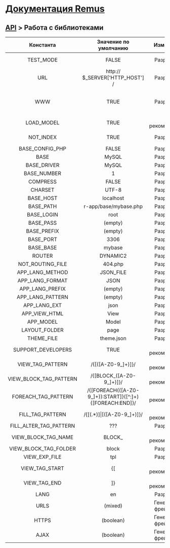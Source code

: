 [Документация Remus](https://github.com/RomensTeam/Remus/blob/documentation/documentation/index.md)
================

[API](https://github.com/RomensTeam/Remus/blob/documentation/documentation/index.md#iii-api) > Работа с библиотеками
----

|        Константа       |                         Значение по умолчанию                        | Изменение | Описание |
|:----------------------:|:--------------------------------------------------------------------:|:---------:|:--------:|
|        TEST_MODE       |                                 FALSE                                |Разрешено| Флаг режима тестирования.|
|           URL          |                    http:// $_SERVER['HTTP_HOST'] /                   |Разрешено| Адрес сайта|
|           WWW          |                                 TRUE                                 | Разрешено| Оставлять ли доступ к сайту через www.test.com|
|       LOAD_MODEL       |                                 TRUE                                 | Не рекомендуется|Флаг загрузки модели|
|        NOT_INDEX       |                                 TRUE                                 | Разрешено|Флаг доступа к index.php|
|     BASE_CONFIG_PHP    |                                 FALSE                                | Разрешено|          |
|          BASE          |                                 MySQL                                | Разрешено|          |
|       BASE_DRIVER      |                                 MySQL                                | Разрешено|          |
|       BASE_NUMBER      |                                   1                                  | Разрешено|          |
|        COMPRESS        |                                 FALSE                                | Разрешено|          |
|         CHARSET        |                                 UTF-8                                | Разрешено|          |
|        BASE_HOST       |                               localhost                              | Разрешено|          |
|        BASE_PATH       |                         r-app/base/mybase.php                        | Разрешено|          |
|       BASE_LOGIN       |                                 root                                 | Разрешено|          |
|        BASE_PASS       |                                (empty)                               | Разрешено|          |
|       BASE_PREFIX      |                                (empty)                               | Разрешено|          |
|        BASE_PORT       |                                 3306                                 | Разрешено|          |
|        BASE_BASE       |                                mybase                                | Разрешено|          |
|         ROUTER         |                               DYNAMIC2                               | Разрешено|          |
|    NOT_ROUTING_FILE    |                                404.php                               | Разрешено|          |
|     APP_LANG_METHOD    |                               JSON_FILE                              | Разрешено|          |
|     APP_LANG_FORMAT    |                                 JSON                                 | Разрешено|          |
|     APP_LANG_PREFIX    |                                (empty)                               | Разрешено|          |
|    APP_LANG_PATTERN    |                                (empty)                               | Разрешено|          |
|      APP_LANG_EXT      |                                 json                                 | Разрешено|          |
|      APP_VIEW_HTML     |                                 View                                 | Разрешено|          |
|        APP_MODEL       |                                 Model                                | Разрешено|          |
|      LAYOUT_FOLDER     |                                 page                                 | Разрешено|          |
|       THEME_FILE       |                              theme.json                              | Разрешено|          |
|   SUPPORT_DEVELOPERS   |                                 TRUE                                 | Не рекомендуется|          |
|    VIEW_TAG_PATTERN    |                         /{\[([A-Z0-9_]+)\]\}/                        | Не рекомендуется|          |
| VIEW_BLOCK_TAG_PATTERN |                      /{\[BLOCK_([A-Z0-9_]+)\]\}/                     | Не рекомендуется|          |
|   FOREACH_TAG_PATTERN  | /\{\[FOREACH\(([A-Z0-9_]+)\)\:START\]\}([^\:]+)\{\[FOREACH\:END\]\}/ | Не рекомендуется|          |
|    FILL_TAG_PATTERN    |                   /\{\[(.*)\]\|\[([A-Z0-9_]+)\]\}/                   | Не рекомендуется|          |
| FILL_ALTER_TAG_PATTERN |                                  ???                                 | Разрешено|          |
|   VIEW_BLOCK_TAG_NAME  |                                BLOCK_                                | Не рекомендуется|          |
|  VIEW_BLOCK_TAG_FOLDER |                                 block                                | Разрешено|          |
|      VIEW_EXP_FILE     |                                  tpl                                 | Разрешено|          |
|     VIEW_TAG_START     |                                  {[                                  |Не рекомендуется|          |
|      VIEW_TAG_END      |                                  ]}                                  |Не рекомендуется|          |
|          LANG          |                                  en                                  |Разрешено|          |
|          URLS          |                                (mixed)                               |Генерирует фреймворк|          |
|          HTTPS         |                               (boolean)                              |Генерирует фреймворк|          |
|          AJAX          |                               (boolean)                              |Генерирует фреймворк|          |
